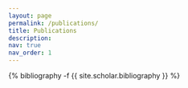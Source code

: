 ```yaml
---
layout: page
permalink: /publications/
title: Publications
description: 
nav: true
nav_order: 1
---
```



<!-- _pages/publications.md -->
<div class="publications">

{% bibliography -f {{ site.scholar.bibliography }} %}

</div>